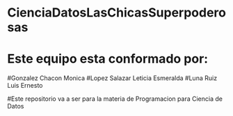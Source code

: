 # CienciaDatosLasChicasSuperpoderosas
# Este equipo esta conformado por: 
  #Gonzalez Chacon Monica
  #Lopez Salazar Leticia Esmeralda
  #Luna Ruiz Luis Ernesto
 
 #Este repositorio va a ser para la materia de Programacion para Ciencia de Datos
